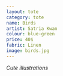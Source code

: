 ```yaml
---
layout: tote
category: tote
name: Birds
artist: Satria Kwan
colour: blue-green
price: 40$
fabric: Linen
image: birds.jpg
---
```


*Cute illustrations*